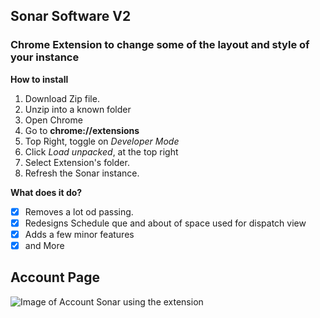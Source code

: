 ## Sonar Software V2

### Chrome Extension to change some of the layout and style of your instance

**How to install**

1. Download Zip file.
2. Unzip into a known folder
3. Open Chrome
4. Go to **chrome://extensions**
5. Top Right, toggle on _Developer Mode_
6. Click _Load unpacked_, at the top right
7. Select Extension's folder.
8. Refresh the Sonar instance.

**What does it do?**

- [x] Removes a lot od passing.
- [x] Redesigns Schedule que and about of space used for dispatch view
- [x] Adds a few minor features
- [x] and More

## Account Page

![Image of Account Sonar using the extension](https://github.com/MrBearedJoe/SonarV2_EditedLayout/blob/main/images/accountSS.png)
